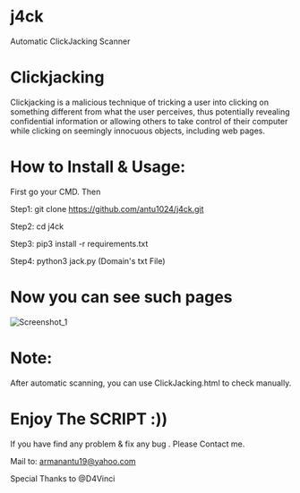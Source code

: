 # j4ck
Automatic ClickJacking Scanner

# Clickjacking
Clickjacking is a malicious technique of tricking a user into clicking on something different from what the user perceives, thus potentially revealing confidential information or allowing others to take control of their computer while clicking on seemingly innocuous objects, including web pages.

# How to Install & Usage:
First go your CMD. Then

Step1: git clone https://github.com/antu1024/j4ck.git

Step2: cd j4ck

Step3: pip3 install -r requirements.txt

Step4: python3 jack.py (Domain's txt File)

# Now you can see such pages
![Screenshot_1](https://user-images.githubusercontent.com/58564723/85959984-b9928480-b954-11ea-9c9b-bb4dd72273bf.png)

# Note:
After automatic scanning, you can use ClickJacking.html to check manually.

# Enjoy The SCRIPT :))
If you have find any problem & fix any bug . Please Contact me.

Mail to: armanantu19@yahoo.com

Special Thanks to @D4Vinci
